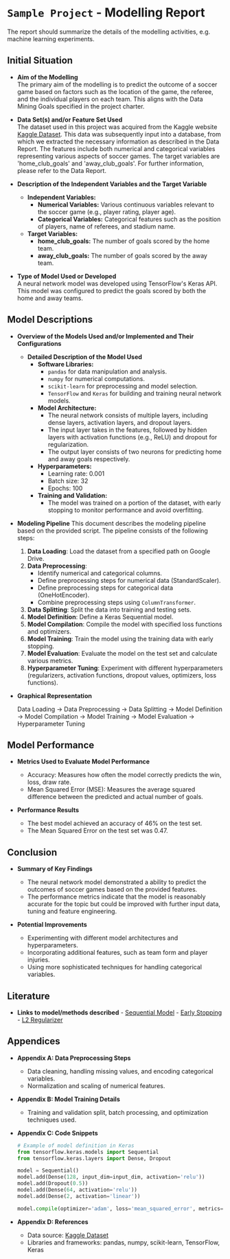 
# `Sample Project` - Modelling Report

The report should summarize the details of the modelling activities, e.g. machine learning experiments.

## Initial Situation

- **Aim of the Modelling**  
    The primary aim of the modelling is to predict the outcome of a soccer game based on factors such as the location of the game, the referee, and the individual players on each team. This aligns with the Data Mining Goals specified in the project charter.

- **Data Set(s) and/or Feature Set Used**  
    The dataset used in this project was acquired from the Kaggle website [Kaggle Dataset](https://www.kaggle.com/datasets/davidcariboo/player-scores?resource=download). This data was subsequently input into a database, from which we extracted the necessary information as described in the Data Report. The features include both numerical and categorical variables representing various aspects of soccer games. The target variables are 'home_club_goals' and 'away_club_goals'. For further information, please refer to the Data Report.

- **Description of the Independent Variables and the Target Variable**  
    - **Independent Variables:**
        - **Numerical Variables:** Various continuous variables relevant to the soccer game (e.g., player rating, player age).
        - **Categorical Variables:** Categorical features such as the position of players, name of referees, and stadium name.
    - **Target Variables:**
        - **home_club_goals:** The number of goals scored by the home team.
        - **away_club_goals:** The number of goals scored by the away team.

- **Type of Model Used or Developed**  
    A neural network model was developed using TensorFlow's Keras API. This model was configured to predict the goals scored by both the home and away teams.

## Model Descriptions

- **Overview of the Models Used and/or Implemented and Their Configurations**  
    - **Detailed Description of the Model Used**  
        - **Software Libraries:**
            - `pandas` for data manipulation and analysis.
            - `numpy` for numerical computations.
            - `scikit-learn` for preprocessing and model selection.
            - `TensorFlow` and `Keras` for building and training neural network models.
        - **Model Architecture:**
            - The neural network consists of multiple layers, including dense layers, activation layers, and dropout layers.
            - The input layer takes in the features, followed by hidden layers with activation functions (e.g., ReLU) and dropout for regularization.
            - The output layer consists of two neurons for predicting home and away goals respectively.
        - **Hyperparameters:**
            - Learning rate: 0.001
            - Batch size: 32
            - Epochs: 100
        - **Training and Validation:**
            - The model was trained on a portion of the dataset, with early stopping to monitor performance and avoid overfitting.

- **Modeling Pipeline**
    This document describes the modeling pipeline based on the provided script. The pipeline consists of the following steps:
        
    1. **Data Loading**: Load the dataset from a specified path on Google Drive.
    2. **Data Preprocessing**:
        - Identify numerical and categorical columns.
        - Define preprocessing steps for numerical data (StandardScaler).
        - Define preprocessing steps for categorical data (OneHotEncoder).
        - Combine preprocessing steps using `ColumnTransformer`.
    3. **Data Splitting**: Split the data into training and testing sets.
    4. **Model Definition**: Define a Keras Sequential model.
    5. **Model Compilation**: Compile the model with specified loss functions and optimizers.
    6. **Model Training**: Train the model using the training data with early stopping.
    7. **Model Evaluation**: Evaluate the model on the test set and calculate various metrics.
    8. **Hyperparameter Tuning**: Experiment with different hyperparameters (regularizers, activation functions, dropout values, optimizers, loss functions).

- **Graphical Representation**

  Data Loading -> Data Preprocessing -> Data Splitting -> Model Definition -> Model Compilation -> Model Training -> Model Evaluation -> Hyperparameter Tuning

## Model Performance

- **Metrics Used to Evaluate Model Performance**
    - Accuracy: Measures how often the model correctly predicts the win, loss, draw rate.
    - Mean Squared Error (MSE): Measures the average squared difference between the predicted and actual number of goals.

- **Performance Results**
    - The best model achieved an accuracy of 46% on the test set.
    - The Mean Squared Error on the test set was 0.47.

## Conclusion

- **Summary of Key Findings**
    - The neural network model demonstrated a ability to predict the outcomes of soccer games based on the provided features.
    - The performance metrics indicate that the model is reasonably accurate for the topic but could be improved with further input data, tuning and feature engineering.

- **Potential Improvements**
    - Experimenting with different model architectures and hyperparameters.
    - Incorporating additional features, such as team form and player injuries.
    - Using more sophisticated techniques for handling categorical variables.

## Literature
- **Links to model/methods described**
      - [Sequential Model](https://www.tensorflow.org/guide/keras/sequential_model)
      - [Early Stopping](https://www.tensorflow.org/guide/migrate/early_stopping)
      - [L2 Regularizer](https://www.tensorflow.org/api_docs/python/tf/keras/regularizers/L2)

## Appendices

- **Appendix A: Data Preprocessing Steps**
    - Data cleaning, handling missing values, and encoding categorical variables.
    - Normalization and scaling of numerical features.

- **Appendix B: Model Training Details**
    - Training and validation split, batch processing, and optimization techniques used.

- **Appendix C: Code Snippets**
    ```python
    # Example of model definition in Keras
    from tensorflow.keras.models import Sequential
    from tensorflow.keras.layers import Dense, Dropout

    model = Sequential()
    model.add(Dense(128, input_dim=input_dim, activation='relu'))
    model.add(Dropout(0.5))
    model.add(Dense(64, activation='relu'))
    model.add(Dense(2, activation='linear'))
    
    model.compile(optimizer='adam', loss='mean_squared_error', metrics=['accuracy'])
    ```

- **Appendix D: References**
    - Data source: [Kaggle Dataset](https://www.kaggle.com/datasets/davidcariboo/player-scores?resource=download)
    - Libraries and frameworks: pandas, numpy, scikit-learn, TensorFlow, Keras

